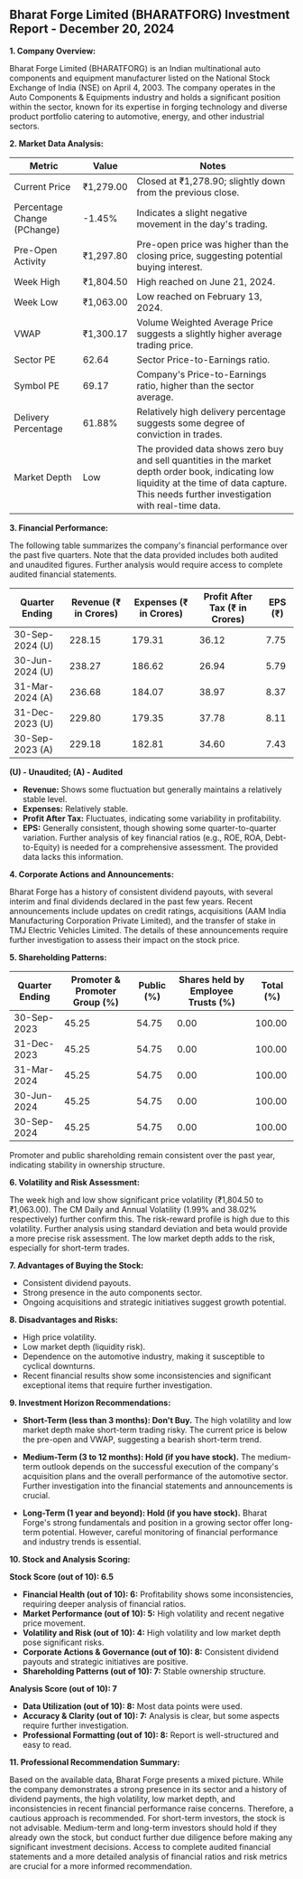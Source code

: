 ## Bharat Forge Limited (BHARATFORG) Investment Report - December 20, 2024

**1. Company Overview:**

Bharat Forge Limited (BHARATFORG) is an Indian multinational auto components and equipment manufacturer listed on the National Stock Exchange of India (NSE) on April 4, 2003.  The company operates in the Auto Components & Equipments industry and holds a significant position within the sector, known for its expertise in forging technology and diverse product portfolio catering to automotive, energy, and other industrial sectors.

**2. Market Data Analysis:**

| Metric                     | Value          | Notes                                                                 |
|-----------------------------|-----------------|-------------------------------------------------------------------------|
| Current Price               | ₹1,279.00       | Closed at ₹1,278.90; slightly down from the previous close.             |
| Percentage Change (PChange) | -1.45%          | Indicates a slight negative movement in the day's trading.              |
| Pre-Open Activity          | ₹1,297.80       |  Pre-open price was higher than the closing price, suggesting potential buying interest.  |
| Week High                   | ₹1,804.50       | High reached on June 21, 2024.                                         |
| Week Low                    | ₹1,063.00       | Low reached on February 13, 2024.                                      |
| VWAP                        | ₹1,300.17       | Volume Weighted Average Price suggests a slightly higher average trading price. |
| Sector PE                   | 62.64           | Sector Price-to-Earnings ratio.                                        |
| Symbol PE                   | 69.17           | Company's Price-to-Earnings ratio, higher than the sector average.     |
| Delivery Percentage         | 61.88%          | Relatively high delivery percentage suggests some degree of conviction in trades. |
| Market Depth                | Low              |  The provided data shows zero buy and sell quantities in the market depth order book, indicating low liquidity at the time of data capture. This needs further investigation with real-time data. |


**3. Financial Performance:**

The following table summarizes the company's financial performance over the past five quarters.  Note that the data provided includes both audited and unaudited figures.  Further analysis would require access to complete audited financial statements.

| Quarter Ending      | Revenue (₹ in Crores) | Expenses (₹ in Crores) | Profit After Tax (₹ in Crores) | EPS (₹) |
|----------------------|------------------------|------------------------|---------------------------------|---------|
| 30-Sep-2024 (U)      | 228.15                 | 179.31                 | 36.12                              | 7.75    |
| 30-Jun-2024 (U)      | 238.27                 | 186.62                 | 26.94                              | 5.79    |
| 31-Mar-2024 (A)      | 236.68                 | 184.07                 | 38.97                              | 8.37    |
| 31-Dec-2023 (U)      | 229.80                 | 179.35                 | 37.78                              | 8.11    |
| 30-Sep-2023 (A)      | 229.18                 | 182.81                 | 34.60                              | 7.43    |

**(U) - Unaudited; (A) - Audited**

* **Revenue:** Shows some fluctuation but generally maintains a relatively stable level.
* **Expenses:** Relatively stable.
* **Profit After Tax:** Fluctuates, indicating some variability in profitability.
* **EPS:**  Generally consistent, though showing some quarter-to-quarter variation.  Further analysis of key financial ratios (e.g., ROE, ROA, Debt-to-Equity) is needed for a comprehensive assessment.  The provided data lacks this information.

**4. Corporate Actions and Announcements:**

Bharat Forge has a history of consistent dividend payouts, with several interim and final dividends declared in the past few years.  Recent announcements include updates on credit ratings, acquisitions (AAM India Manufacturing Corporation Private Limited), and the transfer of stake in TMJ Electric Vehicles Limited.  The details of these announcements require further investigation to assess their impact on the stock price.

**5. Shareholding Patterns:**

| Quarter Ending | Promoter & Promoter Group (%) | Public (%) | Shares held by Employee Trusts (%) | Total (%) |
|-----------------|-----------------------------|------------|---------------------------------|-----------|
| 30-Sep-2023     | 45.25                        | 54.75      | 0.00                             | 100.00    |
| 31-Dec-2023     | 45.25                        | 54.75      | 0.00                             | 100.00    |
| 31-Mar-2024     | 45.25                        | 54.75      | 0.00                             | 100.00    |
| 30-Jun-2024     | 45.25                        | 54.75      | 0.00                             | 100.00    |
| 30-Sep-2024     | 45.25                        | 54.75      | 0.00                             | 100.00    |

Promoter and public shareholding remain consistent over the past year, indicating stability in ownership structure.

**6. Volatility and Risk Assessment:**

The week high and low show significant price volatility (₹1,804.50 to ₹1,063.00).  The CM Daily and Annual Volatility (1.99% and 38.02% respectively) further confirm this.  The risk-reward profile is high due to this volatility.  Further analysis using standard deviation and beta would provide a more precise risk assessment.  The low market depth adds to the risk, especially for short-term trades.

**7. Advantages of Buying the Stock:**

* Consistent dividend payouts.
* Strong presence in the auto components sector.
* Ongoing acquisitions and strategic initiatives suggest growth potential.

**8. Disadvantages and Risks:**

* High price volatility.
* Low market depth (liquidity risk).
* Dependence on the automotive industry, making it susceptible to cyclical downturns.
* Recent financial results show some inconsistencies and significant exceptional items that require further investigation.


**9. Investment Horizon Recommendations:**

* **Short-Term (less than 3 months): Don't Buy.** The high volatility and low market depth make short-term trading risky. The current price is below the pre-open and VWAP, suggesting a bearish short-term trend.

* **Medium-Term (3 to 12 months): Hold (if you have stock).**  The medium-term outlook depends on the successful execution of the company's acquisition plans and the overall performance of the automotive sector.  Further investigation into the financial statements and announcements is crucial.

* **Long-Term (1 year and beyond): Hold (if you have stock).**  Bharat Forge's strong fundamentals and position in a growing sector offer long-term potential. However, careful monitoring of financial performance and industry trends is essential.


**10. Stock and Analysis Scoring:**

**Stock Score (out of 10): 6.5**

* **Financial Health (out of 10): 6:**  Profitability shows some inconsistencies, requiring deeper analysis of financial ratios.
* **Market Performance (out of 10): 5:**  High volatility and recent negative price movement.
* **Volatility and Risk (out of 10): 4:**  High volatility and low market depth pose significant risks.
* **Corporate Actions & Governance (out of 10): 8:**  Consistent dividend payouts and strategic initiatives are positive.
* **Shareholding Patterns (out of 10): 7:**  Stable ownership structure.

**Analysis Score (out of 10): 7**

* **Data Utilization (out of 10): 8:**  Most data points were used.
* **Accuracy & Clarity (out of 10): 7:**  Analysis is clear, but some aspects require further investigation.
* **Professional Formatting (out of 10): 8:**  Report is well-structured and easy to read.


**11. Professional Recommendation Summary:**

Based on the available data, Bharat Forge presents a mixed picture. While the company demonstrates a strong presence in its sector and a history of dividend payments, the high volatility, low market depth, and inconsistencies in recent financial performance raise concerns.  Therefore, a cautious approach is recommended.  For short-term investors, the stock is not advisable.  Medium-term and long-term investors should hold if they already own the stock, but conduct further due diligence before making any significant investment decisions.  Access to complete audited financial statements and a more detailed analysis of financial ratios and risk metrics are crucial for a more informed recommendation.
